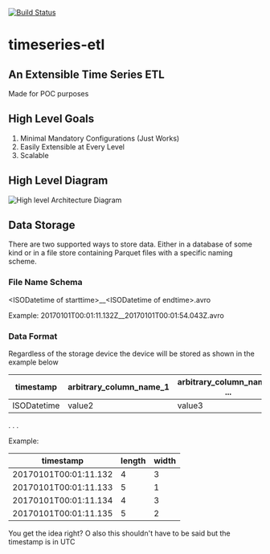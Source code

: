 [![Build Status](https://travis-ci.org/hunterjackson/timeseries_etl.svg?branch=master)](https://travis-ci.org/hunterjackson/timeseries_etl)
# timeseries-etl
## An Extensible Time Series ETL
Made for POC purposes

## High Level Goals

 1. Minimal Mandatory Configurations (Just Works)
 2. Easily Extensible at Every Level
 3. Scalable

## High Level Diagram
![High level Architecture Diagram](https://i.imgur.com/Iu6OXTY.jpg)

## Data Storage

There are two supported ways to store data. Either in a database of some kind or in a file store containing Parquet files with a specific naming scheme. 

### File Name Schema
\<ISODatetime of starttime>_\_\<ISODatetime of endtime\>.avro

Example:
20170101T00:01:11.132Z__20170101T00:01:54.043Z.avro

### Data Format
Regardless of the storage device the device will be stored as shown in the example below

|timestamp| arbitrary_column_name_1 | arbitrary_column_name_2 ...| 
|--|--|--|
| ISODatetime | value2 | value3 |
.
.
.

Example:

|timestamp| length | width | 
|--|--|--|
| 20170101T00:01:11.132 | 4 | 3 |
| 20170101T00:01:11.133 | 5 | 1 |
| 20170101T00:01:11.134 | 4 | 3 |
| 20170101T00:01:11.135 | 5 | 2 |


You get the idea right? O also this shouldn't have to be said but the timestamp is in UTC
